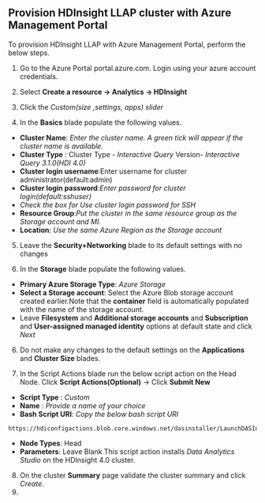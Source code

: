 ## Provision HDInsight  LLAP cluster with Azure Management Portal

To provision HDInsight LLAP with Azure Management Portal, perform the below steps. 

1. Go to the Azure Portal portal.azure.com. Login using your azure account credentials.
    
2. Select  **Create a resource -> Analytics -> HDInsight**

3. Click the *Custom(size ,settings, apps) slider*

4. In the **Basics** blade populate the following values.
 
 - **Cluster Name**: *Enter the cluster name. A green tick will appear if the cluster name is available.*
 - **Cluster Type** : Cluster Type -  *Interactive Query* 
  Version-   *Interactive Query 3.1.0(HDI 4.0)* 
 - **Cluster login username**:Enter username for cluster administrator(default:admin) 
 - **Cluster login password**:*Enter password for cluster login(default:sshuser)*
 - *Check the box for Use cluster login password for SSH*
 - **Resource Group**:*Put the cluster in the same resource group as the Storage account and MI.* 
 - **Location**: *Use the same Azure Region as the Storage account*

5. Leave the **Security+Networking** blade to its default settings with no changes

 5. In the **Storage** blade populate the following values.
 - **Primary Azure Storage Type**: *Azure Storage*
 - **Select a Storage account**: Select the Azure Blob storage account created earlier.Note that the **container** field is automatically populated with the name of the storage account. 
 - Leave **Filesystem** and **Additional storage accounts** and **Subscription** and **User-assigned managed identity** options at default state and click *Next* 

6. Do not make any changes to the default settings on the **Applications** and **Cluster Size** blades.

7. In the Script Actions blade run the below script action on the Head Node. 
Click **Script Actions(Optional)** -> Click **Submit New** 

      

 - **Script Type** : *Custom*
 - **Name** : *Provide a name of your choice*
 - **Bash Script URI**:  *Copy the below bash script URI*
```
https://hdiconfigactions.blob.core.windows.net/dasinstaller/LaunchDASInstaller.sh
```
   
 - **Node Types**: Head
 - **Parameters**: Leave Blank 
This script action installs *Data Analytics Studio* on the HDInsight 4.0 cluster. 

8. On the cluster **Summary** page validate the cluster summary and click *Create*. 
9. 





<!--stackedit_data:
eyJoaXN0b3J5IjpbODUxMTgyMywyODM0NzcwMTYsMTIyMTQwNT
M0MSwtMTU4NzA4ODk0MF19
-->